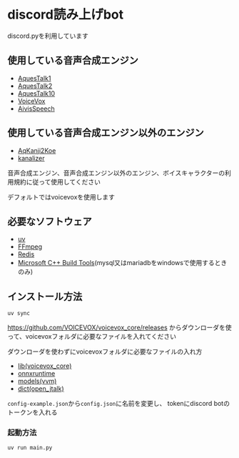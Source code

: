 # discord読み上げbot

discord.pyを利用しています

## 使用している音声合成エンジン
- [AquesTalk1](https://www.a-quest.com/products/aquestalk_1.html)
- [AquesTalk2](https://www.a-quest.com/products/aquestalk_2.html)
- [AquesTalk10](https://www.a-quest.com/products/aquestalk10.html)
- [VoiceVox](https://voicevox.hiroshiba.jp/)
- [AivisSpeech](https://aivis-project.com/)

## 使用している音声合成エンジン以外のエンジン

- [AqKanji2Koe](https://www.a-quest.com/products/aqkanji2koe.html)
- [kanalizer](https://github.com/VOICEVOX/kanalizer)

音声合成エンジン、音声合成エンジン以外のエンジン、ボイスキャラクターの利用規約に従って使用してください

デフォルトではvoicevoxを使用します

## 必要なソフトウェア
- [uv](https://github.com/astral-sh/uv)
- [FFmpeg](https://ffmpeg.org/)
- [Redis](https://redis.io/)
- [Microsoft C++ Build Tools](https://visualstudio.microsoft.com/ja/visual-cpp-build-tools/)(mysql又はmariadbをwindowsで使用するときのみ)

## インストール方法

```
uv sync
```

https://github.com/VOICEVOX/voicevox_core/releases
からダウンローダを使って、voicevoxフォルダに必要なファイルを入れてください

ダウンローダを使わずにvoicevoxフォルダに必要なファイルの入れ方

- [lib(voicevox_core)](https://github.com/VOICEVOX/voicevox_core)
- [onnxruntime](https://github.com/VOICEVOX/onnxruntime-builder)
- [models(vvm)](https://github.com/VOICEVOX/voicevox_vvm)
- [dict(open_jtalk)](https://github.com/r9y9/open_jtalk)

`config-example.json`から`config.json`に名前を変更し、
tokenにdiscord botのトークンを入れる

### 起動方法

```
uv run main.py
```

